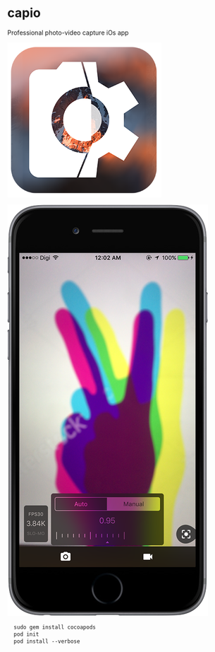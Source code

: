 # capio
Professional photo-video capture iOs app

![Alt text](/capio_ico_3x_ArtWrk300x300.png "app_ico_art")

![Alt text](/capio.png?raw=true "in_app_screen")

```
  sudo gem install cocoapods
  pod init
  pod install --verbose
```
